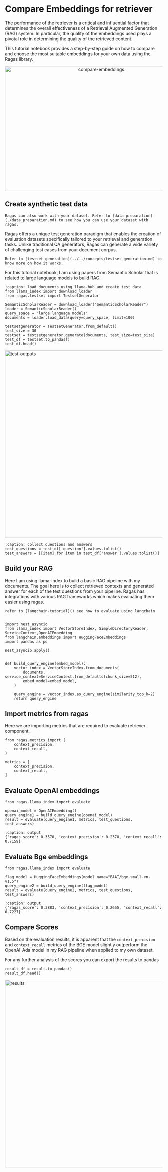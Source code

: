 # Compare Embeddings for retriever


The performance of the retriever is a critical and influential factor that determines the overall effectiveness of a Retrieval Augmented Generation (RAG) system. In particular, the quality of the embeddings used plays a pivotal role in determining the quality of the retrieved content.

This tutorial notebook provides a step-by-step guide on how to compare and choose the most suitable embeddings for your own data using the Ragas library.

<p align="center">
<img src="../../_static/imgs/compare-embeddings.jpeg" alt="compare-embeddings" width="600" height="400" />
</p>


## Create synthetic test data 

```{hint}
Ragas can also work with your dataset. Refer to [data preparation](./data_preparation.md) to see how you can use your dataset with ragas. 
```

Ragas offers a unique test generation paradigm that enables the creation of evaluation datasets specifically tailored to your retrieval and generation tasks. Unlike traditional QA generators, Ragas can generate a wide variety of challenging test cases from your document corpus.

```{seealso}
Refer to [testset generation](../../concepts/testset_generation.md) to know more on how it works.
```

For this tutorial notebook, I am using papers from Semantic Scholar that is related to large language models to build RAG.

```{code-block} python
:caption: load documents using llama-hub and create test data
from llama_index import download_loader
from ragas.testset import TestsetGenerator

SemanticScholarReader = download_loader("SemanticScholarReader")
loader = SemanticScholarReader()
query_space = "large language models"
documents = loader.load_data(query=query_space, limit=100)

testsetgenerator = TestsetGenerator.from_default()
test_size = 30
testset = testsetgenerator.generate(documents, test_size=test_size)
test_df = testset.to_pandas()
test_df.head()
```

<p align="left">
<img src="../../_static/imgs/testset_output.png" alt="test-outputs" width="800" height="600" />
</p>

```{code-block} python
:caption: collect questions and answers
test_questions = test_df['question'].values.tolist()
test_answers = [[item] for item in test_df['answer'].values.tolist()]
```


## Build your RAG

Here I am using llama-index to build a basic RAG pipeline with my documents. The goal here is to collect retrieved contexts and generated answer for each of the test questions from your pipeline. Ragas has integrations with various RAG frameworks which makes evaluating them easier using ragas.

```{note}
refer to [langchain-tutorial]() see how to evaluate using langchain
```

```{code-block} python

import nest_asyncio
from llama_index import VectorStoreIndex, SimpleDirectoryReader, ServiceContext,OpenAIEmbedding
from langchain.embeddings import HuggingFaceEmbeddings
import pandas as pd

nest_asyncio.apply()


def build_query_engine(embed_model):
    vector_index = VectorStoreIndex.from_documents(
        documents, service_context=ServiceContext.from_defaults(chunk_size=512),
        embed_model=embed_model,
    )

    query_engine = vector_index.as_query_engine(similarity_top_k=2)
    return query_engine
```

## Import metrics from ragas

Here we are importing metrics that are required to evaluate retriever component.

```{code-block} python
from ragas.metrics import (
    context_precision,
    context_recall,
)

metrics = [
    context_precision,
    context_recall,
]
```

## Evaluate OpenAI embeddings

```{code-block} python
from ragas.llama_index import evaluate

openai_model = OpenAIEmbedding()
query_engine1 = build_query_engine(openai_model)
result = evaluate(query_engine1, metrics, test_questions, test_answers)
```

```{code-block}
:caption: output
{'ragas_score': 0.3570, 'context_precision': 0.2378, 'context_recall': 0.7159}
```

## Evaluate Bge embeddings

```{code-block} python
from ragas.llama_index import evaluate

flag_model = HuggingFaceEmbeddings(model_name="BAAI/bge-small-en-v1.5")
query_engine2 = build_query_engine(flag_model)
result = evaluate(query_engine2, metrics, test_questions, test_answers)
```

```{code-block}
:caption: output
{'ragas_score': 0.3883, 'context_precision': 0.2655, 'context_recall': 0.7227}

```

## Compare Scores

Based on the evaluation results, it is apparent that the `context_precision` and `context_recall` metrics of the BGE model slightly outperform the OpenAI-Ada model in my RAG pipeline when applied to my own dataset. 

For any further analysis of the scores you can export the results to pandas

```{code-block} python
result_df = result.to_pandas()
result_df.head()
```

<p align="left">
<img src="../../_static/imgs/compare-emb-results.png" alt="results" width="800" height="600" />
</p>